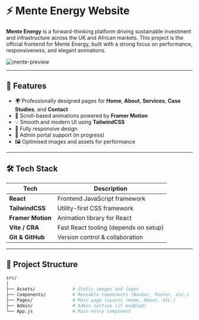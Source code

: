 # ⚡ Mente Energy Website

**Mente Energy** is a forward-thinking platform driving sustainable investment and infrastructure across the UK and African markets. This project is the official frontend for Mente Energy, built with a strong focus on performance, responsiveness, and elegant animations.

![mente-preview](public/menteWhiteLogo.jpg)

---

## 🚀 Features

- 🌍 Professionally designed pages for **Home**, **About**, **Services**, **Case Studies**, and **Contact**
- 🎯 Scroll-based animations powered by **Framer Motion**
- 💡 Smooth and modern UI using **TailwindCSS**
- 📱 Fully responsive design
- 🔐 Admin portal support (in progress)
- 🖼️ Optimised images and assets for performance

---

## 🛠 Tech Stack

| Tech         | Description                         |
|--------------|-------------------------------------|
| **React**    | Frontend JavaScript framework       |
| **TailwindCSS** | Utility-first CSS framework     |
| **Framer Motion** | Animation library for React |
| **Vite / CRA** | Fast React tooling (depends on setup) |
| **Git & GitHub** | Version control & collaboration |

---

## 📁 Project Structure

```bash
src/
│
├── Assets/              # Static images and logos
├── Components/          # Reusable components (Navbar, Footer, etc.)
├── Pages/               # Main page layouts (Home, About, etc.)
├── Admin/               # Admin section (if enabled)
└── App.js               # Main entry component
